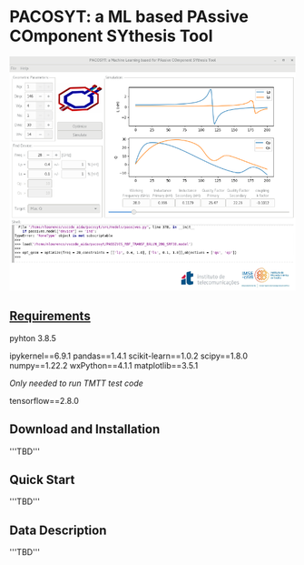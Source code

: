 # PACOSYT: a ML based PAssive COmponent SYthesis Tool

![PACOSYT: a ML based PAssive COmponent SYthesis Tool](img/screenshot.png)

## [Requirements](requirements.txt) 
pyhton 3.8.5


ipykernel==6.9.1 
pandas==1.4.1
scikit-learn==1.0.2
scipy==1.8.0
numpy==1.22.2
wxPython==4.1.1
matplotlib==3.5.1


*Only needed to run TMTT test code* 

tensorflow==2.8.0

## Download and Installation
'''TBD'''

## Quick Start
'''TBD'''

## Data Description
'''TBD'''

